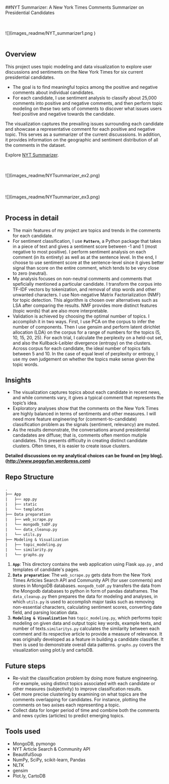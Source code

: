 ##NYT Summarizer: A New York Times Comments Summarizer on Presidential Candidates


<br>
<br>
![](images_readme/NYT_summarizer1.png )
<br>
<br>

## Overview

This project uses topic modeling and data visualization to explore user discussions and sentiments on the New York Times for six current presidential candidates.

- The goal is to find meaningful topics among the positive and negative comments about individual candidates.
- For each candidate, I use sentiment analysis to classify about 25,000 comments into positive and negative comments, and then perform topic modeling on these two sets of comments to discover what issues users feel positive and negative towards the candidate.

The visualization captures the prevailing issues surrounding each candidate and showcase a representative comment for each positive and negative topic. This serves as a summarizer of the current discusssions. In addition, it provides information on the geographic and sentiment distribution of all the comments in the dataset.

Explore [NYT Summarizer](http://nytsummarizer.us).

<br>
<br>
![](images_readme/NYTsummarizer_ex2.png)
<br>
<br>

<br>
<br>
![](images_readme/NYTsummarizer_ex3.png)
<br>
<br>
 
## Process in detail
- The main features of my project are topics and trends in the comments for each candidate.
- For sentiment classification, I use  **`Pattern`**, a Python package that takes in a piece of text and gives a sentiment score between -1 and 1 (most negative to most positive). I perform sentiment analysis on each comment (in its entirety) as well as at the sentence level. In the end, I choose to use sentiment score at the sentence-level since it gives better signal than score on the entire comment, which tends to be very close to zero (neutral).
- My analysis focuses on non-neutral comments and comments that speficially mentioned a particular candidate. I transform the  corpus into TF-IDF vectors by tokenization, and removal of stop words and other unwanted characters. I use Non-negative Matrix Factorialization (NMF) for topic detection. This algorithm is chosen over alternatives such as LSA after comparing the results. NMF provides more distinct features (topic words) that are also more interpretable.
- Validation is achieved by choosing the optimal number of topics. I accomplish it in two ways. First, I use PCA on the corpus to infer the number of components. Then I use gensim and perform latent dirichlet allocation (LDA) on the corpus for a range of numbers for the topics (5, 10, 15, 20, 25). For each trial, I calculate the perplexity on a held-out set, and also the Kullback-Leibler divergence (entropy) on the clusters. Across corpus for each candidate, the ideal number of topics falls between 5 and 10. In the case of equal level of perplexity or entropy, I use my own judgement on whether the topics make sense given the topic words.


## Insights
- The visualization captures topics about each candidate in recent news, and while comments vary, it gives a typical comment that represents the topic’s idea. 
- Exploratory analyses show that the comments on the New York Times are highly balanced in terms of sentiments and other measures. I will need more feature engineering for (comment-to-candidate) classification problem as the signals (sentiment, relevancy) are muted.
- As the results demonstrate, the conversations around presidential candadates are diffuse; that is, comments often mention mutiple candidates. This presents difficulty in creating distinct candidate clusters. Often times, it is easier to create issue clusters. 

**Detailed discussions on my analytical choices can be found on [my blog].(http://www.peggyfan.wordpress.com)**

## Repo Structure
```
.
├── App
|   ├── app.py
|   ├── static
|   └── templates
├── Data preparation
|   ├── web_scrape.py
|   └── mongodb_toDF.py
|   └── data_cleanup.py
|   └── utils.py
├── Modeling & Visualization
|   ├── topic_modeling.py
|   └── similarity.py
|   └── graphs.py

```

1. **`App`**: This directory contains the web application using Flask `app.py` , and templates of candidate's pages.
2. **`Data preparation`**: The `web_scrape.py` gets data from the New York Times Articles Search API and Community API (for user comments) and stores in MongoDB databases. `mongodb_toDF.py` transfers the data from the Mongodb databases to python in form of pandas dataframes. The `data_cleanup.py` then prepares the data for modeling and analyses, in which `utils.py` is used to accomplish major tasks such as removing non-essential characters, calculating sentiment scores, converting date field, and parsing location data.
3. **`Modeling & Visualization`** has `topic_modeling.py`, which performs topic modeling on given data and output topic key words, example texts, and number of texts.`similaritys.py` calculates the similarity between each comment and its respective article to provide a measure of relevance. It was originally developed as a feature in building a candidate classifier. It then is used to demonstrate overall data patterns. `graphs.py` covers the visualization using plot.ly and cartoDB.

## Future steps
- Re-visit the classification problem by doing more feature engineering. For example, using distinct topics associated with each candidate or other measures (subjectivity) to improve classification results.
- Get more precise clustering by examining on what topics are the comments overlapping for candidates. For instance, plotting the comments on two axises each representing a topic.
- Collect data for longer period of time and combine both the comments and news cycles (articles) to predict emerging topics.

## Tools used
- MongoDB, pymongo
- NYT Article Search & Community API
- BeautifulSoup
- NumPy, SciPy, scikit-learn, Pandas
- NLTK
- gensim 
- Plot.ly, CartoDB
